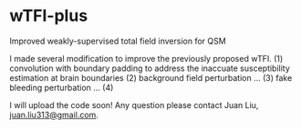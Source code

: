 # wTFI-plus
Improved weakly-supervised total field inversion for QSM

I made several modification to improve the previously proposed wTFI.
(1) convolution with boundary padding to address the inaccuate susceptibility estimation at brain boundaries
(2) background field perturbation ...
(3) fake bleeding perturbation ...
(4)

I will upload the code soon! Any question please contact Juan Liu, juan.liu313@gmail.com.
